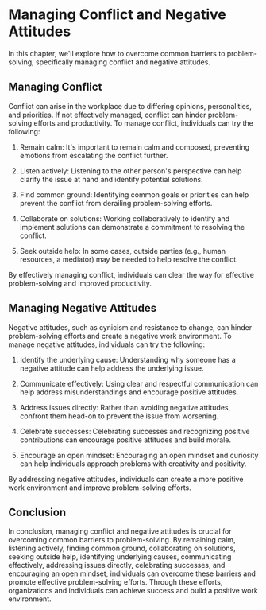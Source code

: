 Managing Conflict and Negative Attitudes
===========================================================================================

In this chapter, we'll explore how to overcome common barriers to problem-solving, specifically managing conflict and negative attitudes.

Managing Conflict
-----------------

Conflict can arise in the workplace due to differing opinions, personalities, and priorities. If not effectively managed, conflict can hinder problem-solving efforts and productivity. To manage conflict, individuals can try the following:

1. Remain calm: It's important to remain calm and composed, preventing emotions from escalating the conflict further.

2. Listen actively: Listening to the other person's perspective can help clarify the issue at hand and identify potential solutions.

3. Find common ground: Identifying common goals or priorities can help prevent the conflict from derailing problem-solving efforts.

4. Collaborate on solutions: Working collaboratively to identify and implement solutions can demonstrate a commitment to resolving the conflict.

5. Seek outside help: In some cases, outside parties (e.g., human resources, a mediator) may be needed to help resolve the conflict.

By effectively managing conflict, individuals can clear the way for effective problem-solving and improved productivity.

Managing Negative Attitudes
---------------------------

Negative attitudes, such as cynicism and resistance to change, can hinder problem-solving efforts and create a negative work environment. To manage negative attitudes, individuals can try the following:

1. Identify the underlying cause: Understanding why someone has a negative attitude can help address the underlying issue.

2. Communicate effectively: Using clear and respectful communication can help address misunderstandings and encourage positive attitudes.

3. Address issues directly: Rather than avoiding negative attitudes, confront them head-on to prevent the issue from worsening.

4. Celebrate successes: Celebrating successes and recognizing positive contributions can encourage positive attitudes and build morale.

5. Encourage an open mindset: Encouraging an open mindset and curiosity can help individuals approach problems with creativity and positivity.

By addressing negative attitudes, individuals can create a more positive work environment and improve problem-solving efforts.

Conclusion
----------

In conclusion, managing conflict and negative attitudes is crucial for overcoming common barriers to problem-solving. By remaining calm, listening actively, finding common ground, collaborating on solutions, seeking outside help, identifying underlying causes, communicating effectively, addressing issues directly, celebrating successes, and encouraging an open mindset, individuals can overcome these barriers and promote effective problem-solving efforts. Through these efforts, organizations and individuals can achieve success and build a positive work environment.
